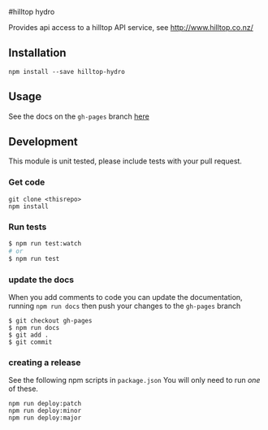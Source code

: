 #hilltop hydro

Provides api access to a hilltop API service, see http://www.hilltop.co.nz/

## Installation

```
npm install --save hilltop-hydro
```

## Usage
See the docs on the `gh-pages` branch [here](http://mediasuitenz.github.io/hilltop-hydro/)

## Development
This module is unit tested, please include tests with your pull request.

### Get code
```
git clone <thisrepo>
npm install
```

### Run tests
```bash
$ npm run test:watch
# or
$ npm run test
```

### update the docs
When you add comments to code you can update the documentation, running `npm run docs` then push your changes to the `gh-pages` branch
```
$ git checkout gh-pages
$ npm run docs
$ git add .
$ git commit
```

### creating a release

See the following npm scripts in `package.json`
You will only need to run *one* of these.
```
npm run deploy:patch
npm run deploy:minor
npm run deploy:major
```
